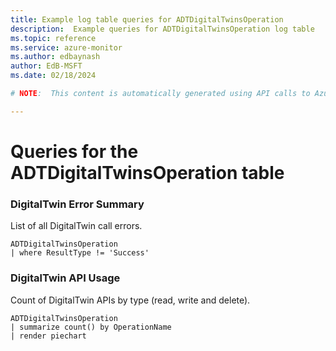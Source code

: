 ```yaml
---
title: Example log table queries for ADTDigitalTwinsOperation
description:  Example queries for ADTDigitalTwinsOperation log table
ms.topic: reference
ms.service: azure-monitor
ms.author: edbaynash
author: EdB-MSFT
ms.date: 02/18/2024

# NOTE:  This content is automatically generated using API calls to Azure. Any edits made on these files will be overwritten in the next run of the script. 

---
```


# Queries for the ADTDigitalTwinsOperation table


### DigitalTwin Error Summary  


List of all DigitalTwin call errors.  

```query
ADTDigitalTwinsOperation
| where ResultType != 'Success'
```



### DigitalTwin API Usage  


Count of DigitalTwin APIs by type (read, write and delete).  

```query
ADTDigitalTwinsOperation
| summarize count() by OperationName
| render piechart
```

